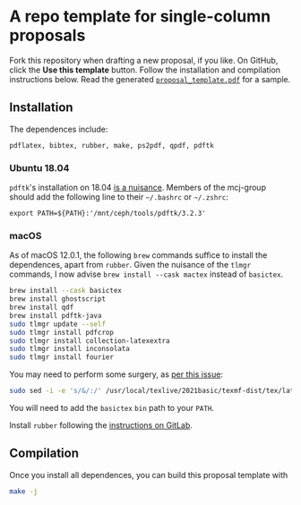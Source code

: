 # A repo template for single-column proposals

Fork this repository when drafting a new proposal, if you like. On GitHub,
click the **Use this template** button. Follow the installation and compilation
instructions below. Read the generated
[`proposal_template.pdf`](./proposal_template.pdf) for a sample.

## Installation

The dependences include:
```
pdflatex, bibtex, rubber, make, ps2pdf, qpdf, pdftk
```

### Ubuntu 18.04
`pdftk`'s installation on 18.04
[is a nuisance](https://askubuntu.com/questions/1028522/how-can-i-install-pdftk-in-ubuntu-18-04-and-later).
Members of the mcj-group should add the following line to their `~/.bashrc` or
`~/.zshrc`:
```
export PATH=${PATH}:'/mnt/ceph/tools/pdftk/3.2.3'
```

### macOS

As of macOS 12.0.1, the following `brew` commands suffice to install the
dependences, apart from `rubber`. Given the nuisance of the `tlmgr` commands, I
now advise `brew install --cask mactex` instead of `basictex`.

```bash
brew install --cask basictex
brew install ghostscript
brew install qdf
brew install pdftk-java
sudo tlmgr update --self
sudo tlmgr install pdfcrop
sudo tlmgr install collection-latexextra
sudo tlmgr install inconsolata
sudo tlmgr install fourier
```

You may need to perform some surgery,
as [per this issue](https://bugs.debian.org/cgi-bin/bugreport.cgi?bug=930850#5):
```bash
sudo sed -i -e 's/&/:/' /usr/local/texlive/2021basic/texmf-dist/tex/latex/lstaddons/lstlinebgrd.sty
```
You will need to add the `basictex` `bin` path to your `PATH`.

Install `rubber` following the [instructions on GitLab](https://gitlab.com/latex-rubber/rubber/).


## Compilation

Once you install all dependences, you can build this proposal template with
```bash
make -j
```
